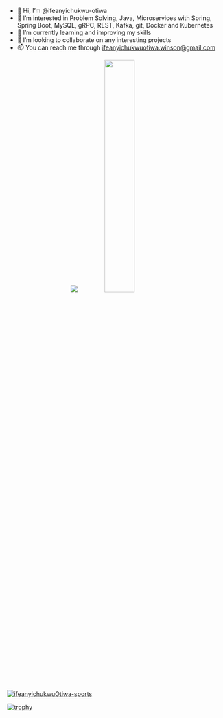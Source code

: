 - 👋 Hi, I’m @ifeanyichukwu-otiwa
- 👀 I’m interested in Problem Solving, Java, Microservices with Spring, Spring Boot, MySQL, gRPC, REST, Kafka, git, Docker and Kubernetes
- 🌱 I’m currently learning and improving my skills
- 💞️ I’m looking to collaborate on any interesting projects
- 📫 You can reach me through ifeanyichukwuotiwa.winson@gmail.com

<p align="center">
  <img src="https://github-readme-stats.vercel.app/api?username=ifeanyichukwuOtiwa-sports&show_icons=true&theme=tokyonight&line_height=52&count_private=true" />
  <img width="37.2%" src="https://github-readme-stats.vercel.app/api/top-langs/?username=ifeanyichukwuOtiwa-sports&count_private=true&theme=tokyonight&line_height=52">
</p>

<a href="https://github.com/ryo-ma/github-profile-trophy"><img src="https://github-profile-trophy.vercel.app/?username=ifeanyichukwuOtiwa-sports" alt="ifeanyichukwuOtiwa-sports" /></a> 

[![trophy](https://github-profile-trophy.vercel.app/?username=ifeanyichukwuOtiwa-sports&theme=onedark)](https://github.com/ryo-ma/github-profile-trophy)

<!--
<p align="center">
![trophy](https://github-profile-trophy.vercel.app/?username=ifeanyichukwuOtiwa-sports&theme=onedark) (https://github.com/ryo-ma/github-profile-trophy)
</p>
-->

<!---
ifeanyi-otiwa/ifeanyi-otiwa is a ✨ special ✨ repository because its `README.md` (this file) appears on your GitHub profile.
You can click the Preview link to take a look at your changes.
--->
